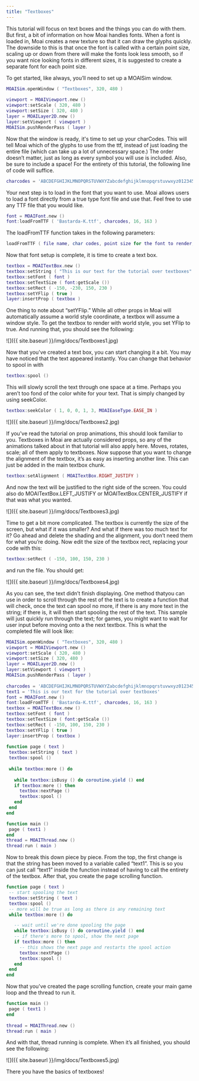```yaml
---
title: "Textboxes"
---
```


This tutorial will focus on text boxes and the things you can do with them. But first, a bit of information on how Moai handles fonts. When a font is loaded in, Moai creates a new texture so that it can draw the glyphs quickly. The downside to this is that once the font is called with a certain point size, scaling up or down from there will make the fonts look less smooth, so if you want nice looking fonts in different sizes, it is suggested to create a separate font for each point size.

To get started, like always, you’ll need to set up a MOAISim window.

```lua
MOAISim.openWindow ( "Textboxes", 320, 480 )
  
viewport = MOAIViewport.new ()
viewport:setScale ( 320, 480 )
viewport:setSize ( 320, 480 )
layer = MOAILayer2D.new ()
layer:setViewport ( viewport )
MOAISim.pushRenderPass ( layer )
```

Now that the window is ready, it's time to set up your charCodes. This will tell Moai which of the glyphs to use from the ttf, instead of just loading the entire file (which can take up a lot of unnecessary space.) The order doesn’t matter, just as long as every symbol you will use is included. Also, be sure to include a space! For the entirety of this tutorial, the following line of code will suffice.

```lua
charcodes = 'ABCDEFGHIJKLMNOPQRSTUVWXYZabcdefghijklmnopqrstuvwxyz0123456789 .,:;!?()&/-'
```

Your next step is to load in the font that you want to use. Moai allows users to load a font directly from a true type font file and use that. Feel free to use any TTF file that you would like.

```lua
font = MOAIFont.new ()
font:loadFromTTF ( 'Bastarda-K.ttf', charcodes, 16, 163 )
```

The loadFromTTF function takes in the following parameters:

```lua
loadFromTTF ( file name, char codes, point size for the font to render, device dpi )
```

Now that font setup is complete, it is time to create a text box.

```lua
textbox = MOAITextBox.new ()
textbox:setString ( "This is our text for the tutorial over textboxes" )
textbox:setFont ( font )
textbox:setTextSize ( font:getScale ())
textbox:setRect ( -150, -230, 150, 230 )
textbox:setYFlip ( true )
layer:insertProp ( textbox )
```

One thing to note about “setYFlip.” While all other props in Moai will automatically assume a world style coordinate, a textbox will assume a window style. To get the textbox to render with world style, you set YFlip to true. And running that, you should see the following:

![]({{ site.baseurl }}/img/docs/Textboxes1.jpg)

Now that you've created a text box, you can start changing it a bit. You may have noticed that the text appeared instantly. You can change that behavior to spool in with

```lua
textbox:spool ()
```

This will slowly scroll the text through one space at a time. Perhaps you aren’t too fond of the color white for your text. That is simply changed by using seekColor.

```lua
textbox:seekColor ( 1, 0, 0, 1, 3, MOAIEaseType.EASE_IN )
```

![]({{ site.baseurl }}/img/docs/Textboxes2.jpg)

If you've read the tutorial on prop animations, this should look familiar to you. Textboxes in Moai are actually considered props, so any of the animations talked about in that tutorial will also apply here. Moves, rotates, scale; all of them apply to textboxes. Now suppose that you want to change the alignment of the textbox, it’s as easy as inserting another line. This can just be added in the main textbox chunk.

```lua
textbox:setAlignment ( MOAITextBox.RIGHT_JUSTIFY )
```

And now the text will be justified to the right side of the screen. You could also do MOAITextBox.LEFT\_JUSTIFY or MOAITextBox.CENTER\_JUSTIFY if that was what you wanted.

![]({{ site.baseurl }}/img/docs/Textboxes3.jpg)

Time to get a bit more complicated. The textbox is currently the size of the screen, but what if it was smaller? And what if there was too much text for it? Go ahead and delete the shading and the alignment, you don’t need them for what you’re doing. Now edit the size of the textbox rect, replacing your code with this:

```lua
textbox:setRect ( -150, 100, 150, 230 )
```

and run the file. You should get:

![]({{ site.baseurl }}/img/docs/Textboxes4.jpg)

As you can see, the text didn’t finish displaying. One method thatyou can use in order to scroll through the rest of the text is to create a function that will check, once the text can spool no more, if there is any more text in the string; if there is, it will then start spooling the rest of the text. This sample will just quickly run through the text; for games, you might want to wait for user input before moving onto a the next textbox. This is what the completed file will look like:

```lua
MOAISim.openWindow ( "Textboxes", 320, 480 )
viewport = MOAIViewport.new ()
viewport:setScale ( 320, 480 )
viewport:setSize ( 320, 480 )
layer = MOAILayer2D.new ()
layer:setViewport ( viewport )
MOAISim.pushRenderPass ( layer )
  
charcodes = 'ABCDEFGHIJKLMNOPQRSTUVWXYZabcdefghijklmnopqrstuvwxyz0123456789 .,:;!?()&/-'
text1 = 'This is our text for the tutorial over textboxes'
font = MOAIFont.new ()
font:loadFromTTF ( 'Bastarda-K.ttf', charcodes, 16, 163 )
textbox = MOAITextBox.new ()
textbox:setFont ( font )
textbox:setTextSize ( font:getScale ())
textbox:setRect ( -150, 100, 150, 230 )
textbox:setYFlip ( true )
layer:insertProp ( textbox )
 
function page ( text )
 textbox:setString ( text )
 textbox:spool ()
    
 while textbox:more () do
    
   while textbox:isBusy () do coroutine.yield () end
   if textbox:more () then    
     textbox:nextPage ()
     textbox:spool ()
   end
 end
end

function main ()
 page ( text1 )
end
thread = MOAIThread.new ()
thread:run ( main )
```

Now to break this down piece by piece. From the top, the first change is that the string has been moved to a variable called “text1”. This is so you can just call “text1” inside the function instead of having to call the entirety of the textbox. After that, you create the page scrolling function.

```lua
function page ( text )
 -- start spooling the text
 textbox:setString ( text )
 textbox:spool ()
 -- more will be true as long as there is any remaining text
 while textbox:more () do

   -- wait until we're done spooling the page
   while textbox:isBusy () do coroutine.yield () end
   -- if there's more to spool, show the next page
   if textbox:more () then
     -- this shows the next page and restarts the spool action
     textbox:nextPage ()
     textbox:spool ()
   end
 end
end
```

Now that you've created the page scrolling function, create your main game loop and the thread to run it.

```lua
function main ()
 page ( text1 )
end
 
thread = MOAIThread.new ()
thread:run ( main )
```

And with that, thread running is complete. When it’s all finished, you should see the following:

![]({{ site.baseurl }}/img/docs/Textboxes5.jpg)

There you have the basics of textboxes!
